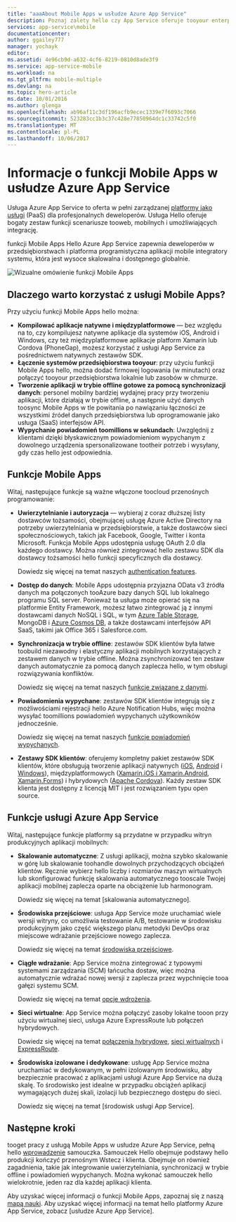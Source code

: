```yaml
---
title: "aaaAbout Mobile Apps w usłudze Azure App Service"
description: Poznaj zalety hello czy App Service oferuje tooyour enterprise aplikacji mobilnych.
services: app-service\mobile
documentationcenter: 
author: ggailey777
manager: yochayk
editor: 
ms.assetid: 4e96cb9d-a632-4cf6-8219-0810d8ade3f9
ms.service: app-service-mobile
ms.workload: na
ms.tgt_pltfrm: mobile-multiple
ms.devlang: na
ms.topic: hero-article
ms.date: 10/01/2016
ms.author: glenga
ms.openlocfilehash: ab96af11c3df196acfb9ecec1339e7f6093c7066
ms.sourcegitcommit: 523283cc1b3c37c428e77850964dc1c33742c5f0
ms.translationtype: MT
ms.contentlocale: pl-PL
ms.lasthandoff: 10/06/2017
---
```

# <a name="getting-started"> </a>Informacje o funkcji Mobile Apps w usłudze Azure App Service
Usługa Azure App Service to oferta w pełni zarządzanej [platformy jako usługi](https://azure.microsoft.com/overview/what-is-paas/) (PaaS) dla profesjonalnych deweloperów. Usługa Hello oferuje bogaty zestaw funkcji scenariusze tooweb, mobilnych i umożliwiających integrację. 

funkcji Mobile Apps Hello Azure App Service zapewnia deweloperów w przedsiębiorstwach i platforma programistyczna aplikacji mobile integratory systemu, która jest wysoce skalowalna i dostępnego globalnie.

![Wizualne omówienie funkcji Mobile Apps](./media/app-service-mobile-value-prop/overview.png)

## <a name="why-mobile-apps"></a>Dlaczego warto korzystać z usługi Mobile Apps?
Przy użyciu funkcji Mobile Apps hello można:

* **Kompilować aplikacje natywne i międzyplatformowe** — bez względu na to, czy kompilujesz natywne aplikacje dla systemów iOS, Android i Windows, czy też międzyplatformowe aplikacje platform Xamarin lub Cordova (PhoneGap), możesz korzystać z usługi App Service za pośrednictwem natywnych zestawów SDK.
* **Łączenie systemów przedsiębiorstwa tooyour**: przy użyciu funkcji Mobile Apps hello, można dodać firmowej logowania (w minutach) oraz połączyć tooyour przedsiębiorstwa lokalnie lub zasobów w chmurze.
* **Tworzenie aplikacji w trybie offline gotowe za pomocą synchronizacji danych**: personel mobilny bardziej wydajnej pracy przy tworzeniu aplikacji, które działają w trybie offline, a następnie użyć danych toosync Mobile Apps w tle powitania po nawiązaniu łączności ze wszystkimi źródeł danych przedsiębiorstwa lub oprogramowanie jako usługa (SaaS) interfejsów API.
* **Wypychanie powiadomień toomillions w sekundach**: Uwzględnij z klientami dzięki błyskawicznym powiadomieniom wypychanym z dowolnego urządzenia spersonalizowane tootheir potrzeb i wysyłany, gdy czas hello jest odpowiednia.

## <a name="mobile-apps-features"></a>Funkcje Mobile Apps
Witaj, następujące funkcje są ważne włączone toocloud przenośnych programowanie:

* **Uwierzytelnianie i autoryzacja** — wybieraj z coraz dłuższej listy dostawców tożsamości, obejmującej usługę Azure Active Directory na potrzeby uwierzytelniania w przedsiębiorstwie, a także dostawców sieci społecznościowych, takich jak Facebook, Google, Twitter i konta Microsoft. Funkcja Mobile Apps udostępnia usługę OAuth 2.0 dla każdego dostawcy. Można również zintegrować hello zestawu SDK dla dostawcy tożsamości hello funkcji specyficznych dla dostawcy.

    Dowiedz się więcej na temat naszych [authentication features].

* **Dostęp do danych**: Mobile Apps udostępnia przyjazna OData v3 źródła danych ma połączonych tooAzure bazy danych SQL lub lokalnego programu SQL server. Ponieważ ta usługa może opierać się na platformie Entity Framework, możesz łatwo zintegrować ją z innymi dostawcami danych NoSQL i SQL, w tym [Azure Table Storage], MongoDB i [Azure Cosmos DB], a także dostawcami interfejsów API SaaS, takimi jak Office 365 i Salesforce.com.

* **Synchronizacja w trybie offline**: zestawów SDK klientów była łatwe toobuild niezawodny i elastyczny aplikacji mobilnych korzystających z zestawem danych w trybie offline. Można zsynchronizować ten zestaw danych automatycznie za pomocą danych zaplecza hello, w tym obsługi rozwiązywania konfliktów.

  Dowiedz się więcej na temat naszych [funkcje związane z danymi].

* **Powiadomienia wypychane**: zestawów SDK klientów integrują się z możliwościami rejestracji hello Azure Notification Hubs, więc można wysyłać toomillions powiadomień wypychanych użytkowników jednocześnie.

  Dowiedz się więcej na temat naszych [funkcje powiadomień wypychanych].

* **Zestawy SDK klientów**: oferujemy kompletny pakiet zestawów SDK klientów, które obsługują tworzenie aplikacji natywnych ([iOS], [Android] i [Windows]), międzyplatformowych ([Xamarin.iOS i Xamarin.Android], [Xamarin.Forms]) i hybrydowych ([Apache Cordova]). Każdy zestaw SDK klienta jest dostępny z licencją MIT i jest rozwiązaniem typu open source.

## <a name="azure-app-service-features"></a>Funkcje usługi Azure App Service
Witaj, następujące funkcje platformy są przydatne w przypadku witryn produkcyjnych aplikacji mobilnych:

* **Skalowanie automatyczne**: Z usługi aplikacji, można szybko skalowanie w górę lub skalowanie toohandle dowolnych przychodzących obciążeń klientów. Ręcznie wybierz hello liczby i rozmiarów maszyn wirtualnych lub skonfigurować funkcję skalowania automatycznego tooscale Twojej aplikacji mobilnej zaplecza oparte na obciążenie lub harmonogram.

  Dowiedz się więcej na temat [skalowania automatycznego].

* **Środowiska przejściowe**: usługa App Service może uruchamiać wiele wersji witryny, co umożliwia testowanie A/B, testowanie w środowisku produkcyjnym jako część większego planu metodyki DevOps oraz miejscowe wdrażanie przejściowe nowego zaplecza.

  Dowiedz się więcej na temat [środowiska przejściowe].

* **Ciągłe wdrażanie**: App Service można zintegrować z typowymi systemami zarządzania (SCM) łańcucha dostaw, więc można automatycznie wdrażać nowej wersji z zaplecza przez wypchnięcie tooa gałęzi systemu SCM.

  Dowiedz się więcej na temat [opcje wdrożenia].

* **Sieci wirtualne**: App Service można połączyć zasoby lokalne tooon przy użyciu wirtualnej sieci, usługa Azure ExpressRoute lub połączeń hybrydowych.

  Dowiedz się więcej na temat [połączenia hybrydowe], [sieci wirtualnych] i [ExpressRoute].

* **Środowiska izolowane i dedykowane**: usługę App Service można uruchamiać w dedykowanym, w pełni izolowanym środowisku, aby bezpiecznie pracować z aplikacjami usługi Azure App Service na dużą skalę. To środowisko jest idealne w przypadku obciążeń aplikacji wymagających dużej skali, izolacji lub bezpiecznego dostępu do sieci.

  Dowiedz się więcej na temat [środowisk usługi App Service].

## <a name="next-steps"></a>Następne kroki

tooget pracy z usługą Mobile Apps w usłudze Azure App Service, pełną hello [wprowadzenie] samouczka. Samouczek Hello obejmuje podstawy hello produkcji kończyć przenośnym Wstecz i klienta. Obejmuje on również zagadnienia, takie jak integrowanie uwierzytelniania, synchronizacji w trybie offline i powiadomień wypychanych. Można wykonać samouczek hello wielokrotnie, jeden raz dla każdej aplikacji klienta.

Aby uzyskać więcej informacji o funkcji Mobile Apps, zapoznaj się z naszą [mapą nauki].
Aby uzyskać więcej informacji na temat hello platformy Azure App Service, zobacz [usłudze Azure App Service].

<!-- URLs. -->
[Migrate your mobile service tooApp Service]: app-service-mobile-migrating-from-mobile-services.md
[Azure App Service]: ../app-service/app-service-value-prop-what-is.md
[wprowadzenie]: app-service-mobile-ios-get-started.md
[Azure Table storage]:../cosmos-db/table-storage-how-to-use-dotnet.md
[Azure Cosmos DB]: ../cosmos-db/documentdb-get-started.md
[authentication features]: ./app-service-mobile-auth.md
[funkcje związane z danymi]: ./app-service-mobile-offline-data-sync.md
[funkcje powiadomień wypychanych]: ../notification-hubs/notification-hubs-push-notification-overview.md
[iOS]: ./app-service-mobile-ios-how-to-use-client-library.md
[Android]: ./app-service-mobile-android-how-to-use-client-library.md
[Windows]: ./app-service-mobile-dotnet-how-to-use-client-library.md
[Xamarin.iOS i Xamarin.Android]: ./app-service-mobile-dotnet-how-to-use-client-library.md
[Xamarin.Forms]: ./app-service-mobile-xamarin-forms-get-started.md
[Apache Cordova]: ./app-service-mobile-cordova-how-to-use-client-library.md
[skalowanie automatyczne]: ../app-service-web/web-sites-scale.md
[środowiska przejściowe]: ../app-service-web/web-sites-staged-publishing.md
[opcje wdrożenia]: ../app-service-web/web-sites-deploy.md
[połączenia hybrydowe]: ../app-service-web/web-sites-hybrid-connection-get-started.md
[sieci wirtualnych]: ../app-service-web/web-sites-integrate-with-vnet.md
[ExpressRoute]: ../app-service-web/app-service-app-service-environment-network-configuration-expressroute.md
[środowiska usługi App Service]: ../app-service-web/app-service-app-service-environment-intro.md
[mapą nauki]: https://azure.microsoft.com/en-us/documentation/learning-paths/appservice-mobileapps/
